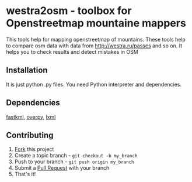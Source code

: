 # westra2osm - toolbox for Openstreetmap mountaine mappers

This tools help for mapping openstreetmap of mountains.
These tools help to compare osm data with data from http://westra.ru/passes and so on.
It helps you to check results and detect mistakes in OSM

## Installation

It is just python .py files. You need Python interpreter and dependencies.

## Dependencies
[fastkml](https://pypi.python.org/pypi/fastkml/), [overpy](https://pypi.python.org/pypi/overpy), [lxml](http://lxml.de/)

## Contributing

1. [Fork](https://github.com/DefteZ/westra2osm/fork) this project
2. Create a topic branch - `git checkout -b my_branch`
3. Push to your branch - `git push origin my_branch`
4. Submit a [Pull Request](https://github.com/DefteZ/westra2osm/pulls) with your branch
5. That's it!
